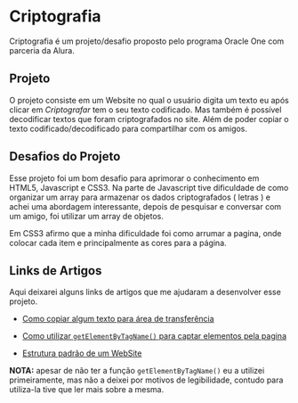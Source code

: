 # Criptografia

Criptografia é um projeto/desafio proposto pelo programa Oracle One com parceria da Alura. 

## Projeto
O projeto consiste em um Website no qual o usuário digita um texto eu após clicar em *Criptografar* tem o seu texto codificado. Mas também é possível decodificar textos que foram criptografados no site. Além de poder copiar o texto codificado/decodificado para compartilhar com os amigos. 

## Desafios do Projeto
Esse projeto foi um bom desafio para aprimorar o conhecimento em HTML5, Javascript e CSS3. Na parte de Javascript tive dificuldade de como organizar um array para armazenar os dados criptografados ( letras ) e achei uma abordagem interessante, depois de pesquisar e conversar com um amigo, foi utilizar um array de objetos. 

Em CSS3 afirmo que a minha dificuldade foi como arrumar a pagina, onde colocar cada item e principalmente as cores para a página.

## Links de Artigos
Aqui deixarei alguns links de artigos que me ajudaram a desenvolver esse projeto.

* [Como copiar algum texto para área de transferência](https://www.w3schools.com/howto/howto_js_copy_clipboard.asp)

* [Como utilizar ```getElementByTagName()``` para captar elementos pela pagina](https://stackoverflow.com/questions/1666881/javascript-getelementsbytagname)

* [Estrutura padrão de um WebSite](https://openlab.bmcc.cuny.edu/mmp-240-fall-19-stein/2019/09/05/basic-website-folder-file-structure/)

**NOTA:** apesar de não ter a função ```getElementByTagName()``` eu a utilizei primeiramente, mas não a deixei por motivos de legibilidade, contudo para utiliza-la tive que ler mais sobre a mesma.
